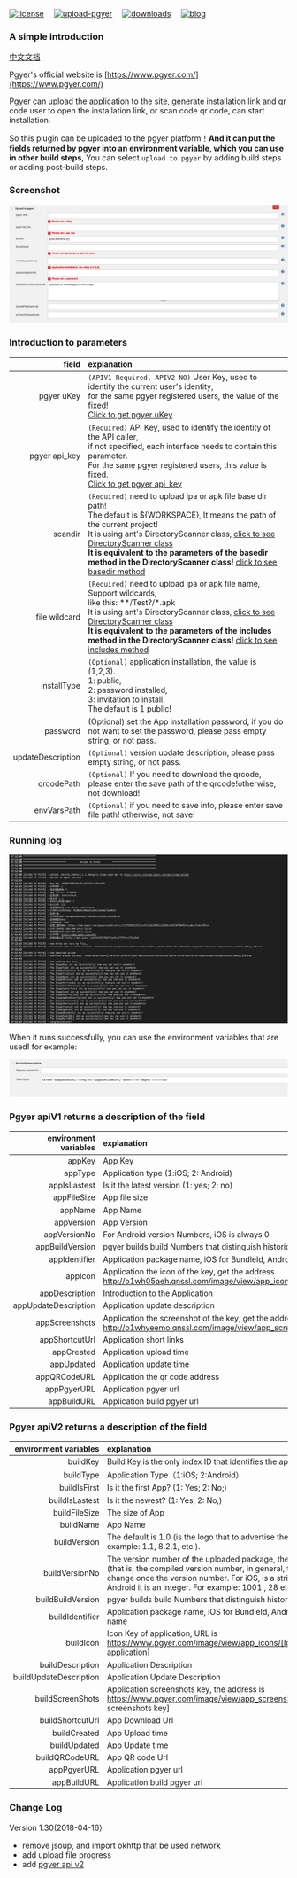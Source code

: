 [![license](https://img.shields.io/github/license/mashape/apistatus.svg)](http://opensource.org/licenses/MIT)&#8194;&#8194;
[![upload-pgyer](https://img.shields.io/badge/upload--pgyer-1.24-brightgreen.svg)](https://github.com/myroid/jenkins-upload-pgyer-plugin)&#8194;&#8194;
[![downloads](https://img.shields.io/badge/downloads-%3C1K-orange.svg)](https://github.com/myroid/jenkins-upload-pgyer-plugin)&#8194;&#8194;
[![blog](https://img.shields.io/badge/blog-dafan.tech-red.svg)](http://dafan.tech)

### A simple introduction

[中文文档](./README_cn.md)

Pgyer's official website is [https://www.pgyer.com/](https://www.pgyer.com/)

Pgyer can upload the application to the site, generate installation link and qr code user to open the installation link, or scan code qr code, can start installation.

So this plugin can be uploaded to the pgyer platform！**And it can put the fields returned by pgyer into an environment variable, which you can use in other build steps**, You can select `upload to pgyer` by adding build steps or adding post-build steps.

### Screenshot
![](./img/upload-pgyer.png)

### Introduction to parameters
field|explanation
----:|:----------
pgyer uKey|`(APIV1 Required, APIV2 NO)` User Key, used to identify the current user's identity, <br/>for the same pgyer registered users, the value of the fixed!<br/>[Click to get pgyer uKey](https://www.pgyer.com/account/api)
pgyer api_key|`(Required)` API Key, used to identify the identity of the API caller, <br/>if not specified, each interface needs to contain this parameter.<br/>For the same pgyer registered users, this value is fixed.<br/>[Click to get pgyer api_key](https://www.pgyer.com/account/api)
scandir|`(Required)` need to upload ipa or apk file base dir path!<br/>  The default is ${WORKSPACE}, It means the path of the current project!<br/>It is using ant's DirectoryScanner class, [click to see DirectoryScanner class](https://ant.apache.org/manual/api/org/apache/tools/ant/DirectoryScanner.html)<br/>**It is equivalent to the parameters of the basedir method in the DirectoryScanner class!** [click to see basedir method](https://ant.apache.org/manual/api/org/apache/tools/ant/DirectoryScanner.html#basedir)
file wildcard|`(Required)` need to upload ipa or apk file name, Support wildcards,<br/>like this: **/Test?/*.apk<br/>It is using ant's DirectoryScanner class, [click to see DirectoryScanner class](https://ant.apache.org/manual/api/org/apache/tools/ant/DirectoryScanner.html)<br/> **It is equivalent to the parameters of the includes method in the DirectoryScanner class!** [click to see includes method](https://ant.apache.org/manual/api/org/apache/tools/ant/DirectoryScanner.html#includes)
installType|`(Optional)` application installation, the value is (1,2,3).<br/>1: public, <br/>2: password installed, <br/>3: invitation to install.<br/>The default is 1 public!
password|(Optional) set the App installation password, if you do not want to set the password, please pass empty string, or not pass.
updateDescription|`(Optional)` version update description, please pass empty string, or not pass.
qrcodePath|`(Optional)` If you need to download the qrcode, please enter the save path of the qrcode!otherwise, not download!
envVarsPath|`(Optional)` if you need to save info, please enter save file path! otherwise, not save!

### Running log
![](./img/upload-pgyer-2.png)

When it runs successfully, you can use the environment variables that are used! for example:

![](./img/upload-pgyer-3.png)

### Pgyer apiV1 returns a description of the field
environment variables|explanation
----:|:----------
appKey|App Key
appType|Application type (1:iOS; 2: Android)
appIsLastest|Is it the latest version (1: yes; 2: no)
appFileSize|App file size
appName|App Name
appVersion|App Version
appVersionNo|For Android version Numbers, iOS is always 0
appBuildVersion|pgyer builds build Numbers that distinguish historical versions
appIdentifier|Application package name, iOS for BundleId, Android for package name
appIcon|Application the icon of the key, get the address http://o1wh05aeh.qnssl.com/image/view/app_icons/[appIcon]
appDescription|Introduction to the Application
appUpdateDescription|Application update description
appScreenshots|Application the screenshot of the key, get the address http://o1whyeemo.qnssl.com/image/view/app_screenshots/[appScreenshots]
appShortcutUrl|Application short links
appCreated|Application upload time
appUpdated|Application update time
appQRCodeURL|Application the qr code address
appPgyerURL|Application pgyer url
appBuildURL|Application build pgyer url

### Pgyer apiV2 returns a description of the field
environment variables|explanation
----:|:----------
buildKey | Build Key is the only index ID that identifies the application
buildType | Application Type（1:iOS; 2:Android）
buildIsFirst | Is it the first App? (1: Yes; 2: No;)
buildIsLastest | Is it the newest? (1: Yes; 2: No;)
buildFileSize | The size of App
buildName | App Name
buildVersion | The default is 1.0 (is the logo that to advertise the application, for example: 1.1, 8.2.1, etc.).
buildVersionNo | The version number of the uploaded package, the default is 1 (that is, the compiled version number, in general, the compiler will change once the version number. For iOS, is a string type; for Android it is an integer. For example: 1001 , 28 etc.)
buildBuildVersion | pgyer builds build Numbers that distinguish historical versions
buildIdentifier | Application package name, iOS for BundleId, Android for package name
buildIcon  | Icon Key of application, URL is https://www.pgyer.com/image/view/app_icons/[Icon Key of application]
buildDescription | Application Description
buildUpdateDescription | Application Update Description
buildScreenShots | Application screenshots key, the address is https://www.pgyer.com/image/view/app_screenshots/[Application screenshots key]
buildShortcutUrl | App Download Url
buildCreated | App Upload time
buildUpdated | App Update time
buildQRCodeURL | App QR code Url
appPgyerURL|Application pgyer url
appBuildURL|Application build pgyer url

### Change Log
Version 1.30(2018-04-16）

- remove jsoup, and import okhttp that be used network
- add upload file progress
- add [pgyer api v2](https://www.pgyer.com/doc/view/api#uploadApp)